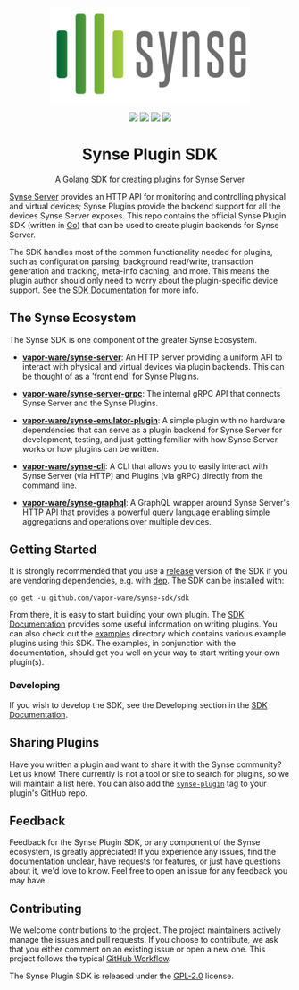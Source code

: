 <p align="center"><a href="https://www.vapor.io/"><img src="docs/_static/logo.png" width="360"></a></p>
<p align="center">
    <a href="https://circleci.com/gh/vapor-ware/synse-sdk"><img src="https://circleci.com/gh/vapor-ware/synse-sdk.svg?style=shield&circle-token=a35e96598e3df84da3dc58a4f0f9dcc8632bfbd3"></a>
    <a href="https://codecov.io/gh/vapor-ware/synse-sdk"><img src="https://codecov.io/gh/vapor-ware/synse-sdk/branch/master/graph/badge.svg?token=K9qxpN6AE2" /></a>
    <a href="https://godoc.org/github.com/vapor-ware/synse-sdk/sdk"><img src="https://godoc.org/github.com/vapor-ware/synse-sdk/sdk?status.svg"></a>
    <a href="https://goreportcard.com/report/github.com/vapor-ware/synse-sdk"><img src="https://goreportcard.com/badge/github.com/vapor-ware/synse-sdk"></a>

<h1 align="center">Synse Plugin SDK</h1>
</p>

<p align="center">A Golang SDK for creating plugins for Synse Server</p>


[Synse Server][synse-server] provides an HTTP API for monitoring and controlling physical
and virtual devices; Synse Plugins provide the backend support for all the devices Synse
Server exposes. This repo contains the official Synse Plugin SDK (written in [Go][go-install])
that can be used to create plugin backends for Synse Server.

The SDK handles most of the common functionality needed for plugins, such as configuration
parsing, background read/write, transaction generation and tracking, meta-info caching, and more.
This means the plugin author should only need to worry about the plugin-specific device support.
See the [SDK Documentation][sdk-docs] for more info.


## The Synse Ecosystem
The Synse SDK is one component of the greater Synse Ecosystem.

- [**vapor-ware/synse-server**][synse-server]: An HTTP server providing a uniform API to interact
  with physical and virtual devices via plugin backends. This can be thought of as a 'front end'
  for Synse Plugins.

- [**vapor-ware/synse-server-grpc**][synse-grpc]: The internal gRPC API that connects Synse
  Server and the Synse Plugins.

- [**vapor-ware/synse-emulator-plugin**][synse-emulator]: A simple plugin with no hardware
  dependencies that can serve as a plugin backend for Synse Server for development,
  testing, and just getting familiar with how Synse Server works or how plugins can be
  written.

- [**vapor-ware/synse-cli**][synse-cli]: A CLI that allows you to easily interact with
  Synse Server (via HTTP) and Plugins (via gRPC) directly from the command line.

- [**vapor-ware/synse-graphql**][synse-graphql]: A GraphQL wrapper around Synse Server's
  HTTP API that provides a powerful query language enabling simple aggregations and
  operations over multiple devices.


## Getting Started
It is strongly recommended that you use a [release][releases] version of the SDK if you are
vendoring dependencies, e.g. with [dep][dep]. The SDK can be installed with:

```
go get -u github.com/vapor-ware/synse-sdk/sdk
```

From there, it is easy to start building your own plugin. The [SDK Documentation][sdk-docs]
provides some useful information on writing plugins. You can also check out the [examples](examples)
directory which contains various example plugins using this SDK. The examples, in conjunction
with the documentation, should get you well on your way to start writing your own plugin(s).


### Developing
If you wish to develop the SDK, see the Developing section in the [SDK Documentation][sdk-docs].


## Sharing Plugins
Have you written a plugin and want to share it with the Synse community? Let us know!
There currently is not a tool or site to search for plugins, so we will maintain a list
here. You can also add the [`synse-plugin`][synse-plugin-tag] tag to your plugin's GitHub repo.

## Feedback
Feedback for the Synse Plugin SDK, or any component of the Synse ecosystem, is greatly appreciated!
If you experience any issues, find the documentation unclear, have requests for features,
or just have questions about it, we'd love to know. Feel free to open an issue for any
feedback you may have.

## Contributing
We welcome contributions to the project. The project maintainers actively manage the issues
and pull requests. If you choose to contribute, we ask that you either comment on an existing
issue or open a new one. This project follows the typical [GitHub Workflow][gh-workflow].

The Synse Plugin SDK is released under the [GPL-2.0](LICENSE) license.


[go-install]: https://golang.org/doc/install
[releases]: https://github.com/vapor-ware/synse-sdk/releases
[dep]: https://github.com/golang/dep
[sdk-docs]: http://synse-sdk.readthedocs.io/en/latest/
[synse-server]: https://github.com/vapor-ware/synse-server
[synse-cli]: https://github.com/vapor-ware/synse-cli
[synse-emulator]: https://github.com/vapor-ware/synse-emulator-plugin
[synse-graphql]: https://github.com/vapor-ware/synse-graphql
[synse-grpc]: https://github.com/vapor-ware/synse-server-grpc
[gh-workflow]: https://guides.github.com/introduction/flow/
[synse-plugin-tag]: https://github.com/topics/synse-plugin